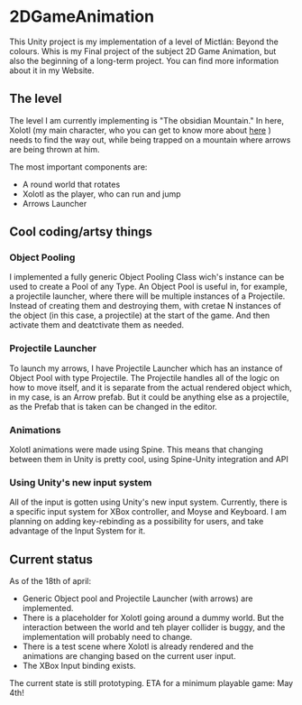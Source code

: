# 2DGameAnimation
This Unity project is my implementation of a level of Mictlán: Beyond the colours. Whis is my Final project of the subject 2D Game Animation, but also the beginning of a long-term project. You can find more information about it in my Website.

## The level
The level I am currently implementing is "The obsidian Mountain." In here, Xolotl (my main character, who you can get to know more about [here](https://anniebonav.com/characters-creation/#XolotlSection) ) needs to find the way out, while being trapped on a mountain where arrows are being thrown at him.

The most important components are:
- A round world that rotates
- Xolotl as the player, who can run and jump
- Arrows Launcher

## Cool coding/artsy things
### Object Pooling
I implemented a fully generic Object Pooling Class wich's instance can be used to create a Pool of any Type. An Object Pool is useful in, for example, a projectile launcher, where there will be multiple instances of a Projectile. Instead of creating them and destroying them, with cretae N instances of the object (in this case, a projectile) at the start of the game. And then activate them and deatctivate them as needed.

### Projectile Launcher
To launch my arrows, I have Projectile Launcher which has an instance of Object Pool with type Projectile. The Projectile handles all of the logic on how to move itself, and it is separate from the actual rendered object which, in my case, is an Arrow prefab. But it could be anything else as a projectile, as the Prefab that is taken can be changed in the editor.

### Animations
Xolotl animations were made using Spine. This means that changing between them in Unity is pretty cool, using Spine-Unity integration and API

### Using Unity's new input system
All of the input is gotten using Unity's new input system. Currently, there is a specific input system for XBox controller, and Moyse and Keyboard. I am planning on adding key-rebinding as a possibility for users, and take advantage of the Input System for it.

## Current status
As of the 18th of april:
- Generic Object pool and Projectile Launcher (with arrows) are implemented.
- There is a placeholder for Xolotl going around a dummy world. But the interaction between the world and teh player collider is buggy, and the implementation will probably need to change.
- There is a test scene where Xolotl is already rendered and the animations are changing based on the current user input.
- The XBox Input binding exists.

The current state is still prototyping. ETA for a minimum playable game: May 4th!


